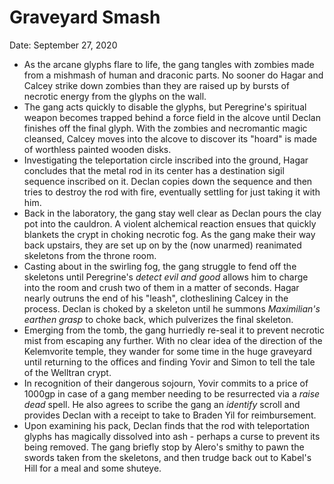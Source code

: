 # Graveyard Smash

Date: September 27, 2020

- As the arcane glyphs flare to life, the gang tangles with zombies made from a mishmash of human and draconic parts. No sooner do Hagar and Calcey strike down zombies than they are raised up by bursts of necrotic energy from the glyphs on the wall.
- The gang acts quickly to disable the glyphs, but Peregrine's spiritual weapon becomes trapped behind a force field in the alcove until Declan finishes off the final glyph. With the zombies and necromantic magic cleansed, Calcey moves into the alcove to discover its "hoard" is made of worthless painted wooden disks.
- Investigating the teleportation circle inscribed into the ground, Hagar concludes that the metal rod in its center has a destination sigil sequence inscribed on it. Declan copies down the sequence and then tries to destroy the rod with fire, eventually settling for just taking it with him.
- Back in the laboratory, the gang stay well clear as Declan pours the clay pot into the cauldron. A violent alchemical reaction ensues that quickly blankets the crypt in choking necrotic fog. As the gang make their way back upstairs, they are set up on by the (now unarmed) reanimated skeletons from the throne room.
- Casting about in the swirling fog, the gang struggle to fend off the skeletons until Peregrine's *detect evil and good* allows him to charge into the room and crush two of them in a matter of seconds. Hagar nearly outruns the end of his "leash", clotheslining Calcey in the process. Declan is choked by a skeleton until he summons *Maximilian's earthen grasp* to choke back, which pulverizes the final skeleton.
- Emerging from the tomb, the gang hurriedly re-seal it to prevent necrotic mist from escaping any further. With no clear idea of the direction of the Kelemvorite temple, they wander for some time in the huge graveyard until returning to the offices and finding Yovir and Simon to tell the tale of the Welltran crypt.
- In recognition of their dangerous sojourn, Yovir commits to a price of 1000gp in case of a gang member needing to be resurrected via a *raise dead* spell. He also agrees to scribe the gang an *identify* scroll and provides Declan with a receipt to take to Braden Yil for reimbursement.
- Upon examining his pack, Declan finds that the rod with teleportation glyphs has magically dissolved into ash - perhaps a curse to prevent its being removed. The gang briefly stop by Alero's smithy to pawn the swords taken from the skeletons, and then trudge back out to Kabel's Hill for a meal and some shuteye.